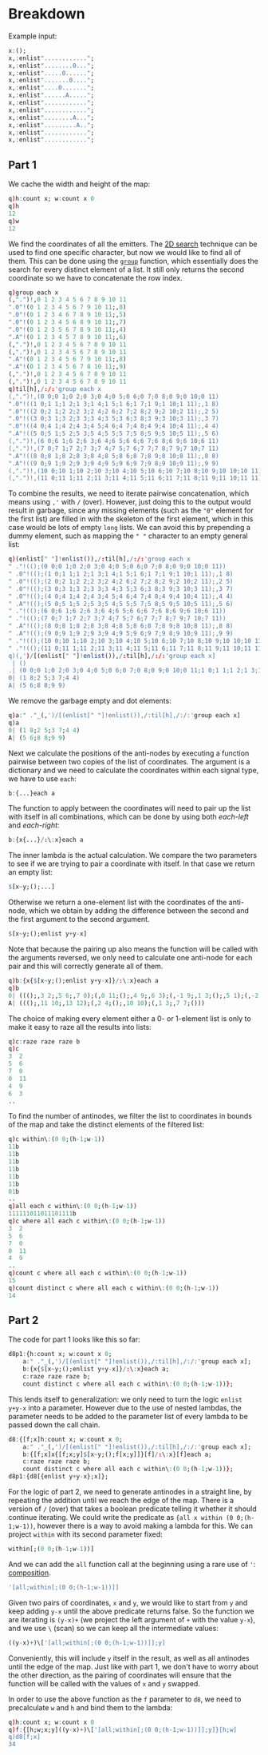 # Breakdown

Example input:
```q
x:();
x,:enlist"............";
x,:enlist"........0...";
x,:enlist".....0......";
x,:enlist".......0....";
x,:enlist"....0.......";
x,:enlist"......A.....";
x,:enlist"............";
x,:enlist"............";
x,:enlist"........A...";
x,:enlist".........A..";
x,:enlist"............";
x,:enlist"............";
```

## Part 1
We cache the width and height of the map:
```q
q)h:count x; w:count x 0
q)h
12
q)w
12
```
We find the coordinates of all the emitters. The [2D search](../utils/patterns.md#2d-search)
technique can be used to find one specific character, but now we would like to find all of them.
This can be done using the [`group`](https://code.kx.com/q/ref/group/) function, which essentially
does the search for every distinct element of a list. It still only returns the second coordinate so
we have to concatenate the row index.
```q
q)group each x
(,".")!,0 1 2 3 4 5 6 7 8 9 10 11
".0"!(0 1 2 3 4 5 6 7 9 10 11;,8)
".0"!(0 1 2 3 4 6 7 8 9 10 11;,5)
".0"!(0 1 2 3 4 5 6 8 9 10 11;,7)
".0"!(0 1 2 3 5 6 7 8 9 10 11;,4)
".A"!(0 1 2 3 4 5 7 8 9 10 11;,6)
(,".")!,0 1 2 3 4 5 6 7 8 9 10 11
(,".")!,0 1 2 3 4 5 6 7 8 9 10 11
".A"!(0 1 2 3 4 5 6 7 9 10 11;,8)
".A"!(0 1 2 3 4 5 6 7 8 10 11;,9)
(,".")!,0 1 2 3 4 5 6 7 8 9 10 11
(,".")!,0 1 2 3 4 5 6 7 8 9 10 11
q)til[h],/:/:'group each x
(,".")!,(0 0;0 1;0 2;0 3;0 4;0 5;0 6;0 7;0 8;0 9;0 10;0 11)
".0"!((1 0;1 1;1 2;1 3;1 4;1 5;1 6;1 7;1 9;1 10;1 11);,1 8)
".0"!((2 0;2 1;2 2;2 3;2 4;2 6;2 7;2 8;2 9;2 10;2 11);,2 5)
".0"!((3 0;3 1;3 2;3 3;3 4;3 5;3 6;3 8;3 9;3 10;3 11);,3 7)
".0"!((4 0;4 1;4 2;4 3;4 5;4 6;4 7;4 8;4 9;4 10;4 11);,4 4)
".A"!((5 0;5 1;5 2;5 3;5 4;5 5;5 7;5 8;5 9;5 10;5 11);,5 6)
(,".")!,(6 0;6 1;6 2;6 3;6 4;6 5;6 6;6 7;6 8;6 9;6 10;6 11)
(,".")!,(7 0;7 1;7 2;7 3;7 4;7 5;7 6;7 7;7 8;7 9;7 10;7 11)
".A"!((8 0;8 1;8 2;8 3;8 4;8 5;8 6;8 7;8 9;8 10;8 11);,8 8)
".A"!((9 0;9 1;9 2;9 3;9 4;9 5;9 6;9 7;9 8;9 10;9 11);,9 9)
(,".")!,(10 0;10 1;10 2;10 3;10 4;10 5;10 6;10 7;10 8;10 9;10 10;10 11)
(,".")!,(11 0;11 1;11 2;11 3;11 4;11 5;11 6;11 7;11 8;11 9;11 10;11 11)
```
To combine the results, we need to iterate pairwise concatenation, which means using `,'` with `/`
(over). However, just doing this to the output would result in garbage, since any missing elements
(such as the `"0"` element for the first list) are filled in with the skeleton of the first element,
which in this case would be lots of empty `long` lists. We can avoid this by prepending a dummy
element, such as mapping the `" "` character to an empty general list:
```q
q)(enlist[" "]!enlist()),/:til[h],/:/:'group each x
" ."!(();(0 0;0 1;0 2;0 3;0 4;0 5;0 6;0 7;0 8;0 9;0 10;0 11))
" .0"!(();(1 0;1 1;1 2;1 3;1 4;1 5;1 6;1 7;1 9;1 10;1 11);,1 8)
" .0"!(();(2 0;2 1;2 2;2 3;2 4;2 6;2 7;2 8;2 9;2 10;2 11);,2 5)
" .0"!(();(3 0;3 1;3 2;3 3;3 4;3 5;3 6;3 8;3 9;3 10;3 11);,3 7)
" .0"!(();(4 0;4 1;4 2;4 3;4 5;4 6;4 7;4 8;4 9;4 10;4 11);,4 4)
" .A"!(();(5 0;5 1;5 2;5 3;5 4;5 5;5 7;5 8;5 9;5 10;5 11);,5 6)
" ."!(();(6 0;6 1;6 2;6 3;6 4;6 5;6 6;6 7;6 8;6 9;6 10;6 11))
" ."!(();(7 0;7 1;7 2;7 3;7 4;7 5;7 6;7 7;7 8;7 9;7 10;7 11))
" .A"!(();(8 0;8 1;8 2;8 3;8 4;8 5;8 6;8 7;8 9;8 10;8 11);,8 8)
" .A"!(();(9 0;9 1;9 2;9 3;9 4;9 5;9 6;9 7;9 8;9 10;9 11);,9 9)
" ."!(();(10 0;10 1;10 2;10 3;10 4;10 5;10 6;10 7;10 8;10 9;10 10;10 11))
" ."!(();(11 0;11 1;11 2;11 3;11 4;11 5;11 6;11 7;11 8;11 9;11 10;11 11))
q)(,')/[(enlist[" "]!enlist()),/:til[h],/:/:'group each x]
 | ()
.| (0 0;0 1;0 2;0 3;0 4;0 5;0 6;0 7;0 8;0 9;0 10;0 11;1 0;1 1;1 2;1 3;1 4;1 5;1 6;1 7;1 9;1 10;1 1..
0| (1 8;2 5;3 7;4 4)
A| (5 6;8 8;9 9)
```
We remove the garbage empty and dot elements:
```q
q)a:" ."_(,')/[(enlist[" "]!enlist()),/:til[h],/:/:'group each x]
q)a
0| (1 8;2 5;3 7;4 4)
A| (5 6;8 8;9 9)
```
Next we calculate the positions of the anti-nodes by executing a function pairwise between two
copies of the list of coordinates. The argument is a dictionary and we need to
calculate the coordinates within each signal type, we have to use `each`:
```q
b:{...}each a
```
The function to apply between the coordinates will need to pair up the list with itself in all
combinations, which can be done by using both _each-left_ and _each-right_:
```q
b:{x{...}/:\:x}each a
```
The inner lambda is the actual calculation. We compare the two parameters to see if we are trying to
pair a coordinate with itself. In that case we return an empty list:
```q
$[x~y;();...]
```
Otherwise we return a one-element list with the coordinates of the anti-node, which we obtain by
adding the difference between the second and the first argument to the second argument.
```q
$[x~y;();enlist y+y-x]
```
Note that because the pairing up also means the function will be called with the arguments reversed,
we only need to calculate one anti-node for each pair and this will correctly generate all of them.
```q
q)b:{x{$[x~y;();enlist y+y-x]}/:\:x}each a
q)b
0| ((();,3 2;,5 6;,7 0);(,0 11;();,4 9;,6 3);(,-1 9;,1 3;();,5 1);(,-2 12;,0 6;,2 10;()))
A| ((();,11 10;,13 12);(,2 4;();,10 10);(,1 3;,7 7;()))
```
The choice of making every element either a 0- or 1-element list is only to make it easy to raze
all the results into lists:
```q
q)c:raze raze raze b
q)c
3  2
5  6
7  0
0  11
4  9
6  3
..
```
To find the number of antinodes, we filter the list to coordinates in bounds of the map and take
the distinct elements of the filtered list:
```q
q)c within\:(0 0;(h-1;w-1))
11b
11b
11b
11b
11b
11b
01b
..
q)all each c within\:(0 0;(h-1;w-1))
111111011011101111b
q)c where all each c within\:(0 0;(h-1;w-1))
3  2
5  6
7  0
0  11
4  9
..
q)count c where all each c within\:(0 0;(h-1;w-1))
15
q)count distinct c where all each c within\:(0 0;(h-1;w-1))
14
```

## Part 2
The code for part 1 looks like this so far:
```q
d8p1:{h:count x; w:count x 0;
    a:" ."_(,')/[(enlist[" "]!enlist()),/:til[h],/:/:'group each x];
    b:{x{$[x~y;();enlist y+y-x]}/:\:x}each a;
    c:raze raze raze b;
    count distinct c where all each c within\:(0 0;(h-1;w-1))};
```
This lends itself to generalization: we only need to turn the logic `enlist y+y-x` into a parameter.
However due to the use of nested lambdas, the parameter needs to be added to the parameter list of
every lambda to be passed down the call chain.
```q
d8:{[f;x]h:count x; w:count x 0;
    a:" ."_(,')/[(enlist[" "]!enlist()),/:til[h],/:/:'group each x];
    b:{[f;x]x{[f;x;y]$[x~y;();f[x;y]]}[f]/:\:x}[f]each a;
    c:raze raze raze b;
    count distinct c where all each c within\:(0 0;(h-1;w-1))};
d8p1:{d8[{enlist y+y-x};x]};
```
For the logic of part 2, we need to generate antinodes in a straight line, by repeating the addition
until we reach the edge of the map. There is a version of `/` (over) that takes a boolean predicate
telling it whether it should continue iterating. We could write the predicate as
`{all x within (0 0;(h-1;w-1))`, however there is a way to avoid making a lambda for this.
We can project `within` with its second parameter fixed:
```q
within[;(0 0;(h-1;w-1))]
```
And we can add the `all` function call at the beginning using a rare use of `'`:
[composition](https://code.kx.com/q/ref/compose/).
```q
'[all;within[;(0 0;(h-1;w-1))]]
```
Given two pairs of coordinates, `x` and `y`, we would like to start from `y` and keep adding `y-x`
until the above predicate returns false. So the function we are iterating is `(y-x)+` (we project
the left argument of `+` with the value `y-x`), and we use `\` (scan) so we can keep all the
intermediate values:
```q
((y-x)+)\['[all;within[;(0 0;(h-1;w-1))]];y]
```
Conveniently, this will include `y` itself in the result, as well as all antinodes until the edge of
the map. Just like with part 1, we don't have to worry about the other direction, as the pairing of
coordinates will ensure that the function will be called with the values of `x` and `y` swapped.

In order to use the above function as the `f` parameter to `d8`, we need to precalculate `w` and `h`
and bind them to the lambda:
```q
q)h:count x; w:count x 0
q)f:{[h;w;x;y]((y-x)+)\['[all;within[;(0 0;(h-1;w-1))]];y]}[h;w]
q)d8[f;x]
34
```

